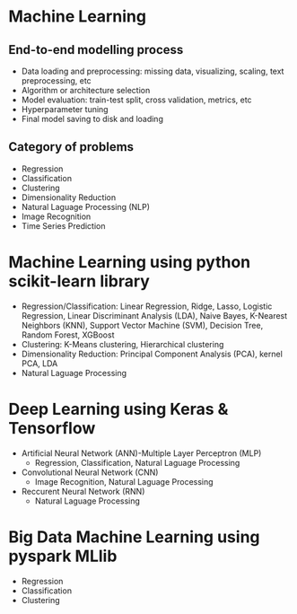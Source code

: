 Machine Learning
============
End-to-end modelling process
------------
- Data loading and preprocessing: missing data, visualizing, scaling, text preprocessing, etc
- Algorithm or architecture selection 
- Model evaluation: train-test split, cross validation, metrics, etc
- Hyperparameter tuning 
- Final model saving to disk and loading  

Category of problems
------------
- Regression
- Classification
- Clustering
- Dimensionality Reduction
- Natural Laguage Processing (NLP)
- Image Recognition
- Time Series Prediction

Machine Learning using python scikit-learn library
============
- Regression/Classification: Linear Regression, Ridge, Lasso, Logistic Regression, Linear Discriminant Analysis (LDA), Naive Bayes, K-Nearest Neighbors (KNN), Support Vector Machine (SVM), Decision Tree, Random Forest, XGBoost
- Clustering: K-Means clustering, Hierarchical clustering
- Dimensionality Reduction: Principal Component Analysis (PCA), kernel PCA, LDA
- Natural Laguage Processing 
  
Deep Learning using Keras & Tensorflow
============
- Artificial Neural Network (ANN)-Multiple Layer Perceptron (MLP)
  - Regression, Classification, Natural Laguage Processing
- Convolutional Neural Network (CNN)
  - Image Recognition, Natural Laguage Processing
- Reccurent Neural Network (RNN)
  - Natural Laguage Processing 

Big Data Machine Learning using pyspark MLlib
============
- Regression
- Classification
- Clustering
